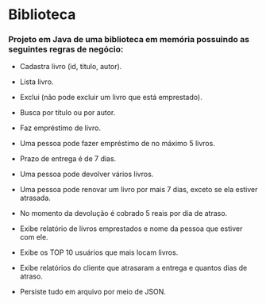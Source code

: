 # Biblioteca

### Projeto em Java de uma biblioteca em memória possuindo as seguintes regras de negócio:

- Cadastra livro (id, titulo, autor).

- Lista livro.

- Exclui (não pode excluir um livro que está emprestado).

- Busca por título ou por autor.

- Faz empréstimo de livro.

- Uma pessoa pode fazer empréstimo de no máximo 5 livros.

- Prazo de entrega é de 7 dias.

- Uma pessoa pode devolver vários livros.

- Uma pessoa pode renovar um livro por mais 7 dias, exceto se ela estiver atrasada.

- No momento da devolução é cobrado 5 reais por dia de atraso.

- Exibe relatório de livros emprestados e nome da pessoa que estiver com ele.

- Exibe os TOP 10 usuários que mais locam livros.

- Exibe relatórios do cliente que atrasaram a entrega e quantos dias de atraso.

- Persiste tudo em arquivo por meio de JSON.
